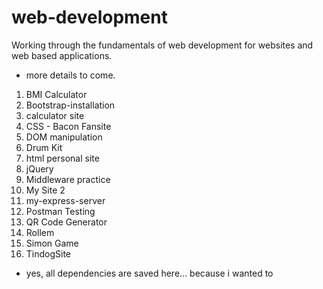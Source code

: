 # web-development

Working through the fundamentals of web development for websites and web based applications.

- more details to come.

 1. BMI Calculator
 2. Bootstrap-installation
 3. calculator site
 4. CSS - Bacon Fansite
 5. DOM manipulation
 6. Drum Kit
 7. html personal site
 8. jQuery
 9. Middleware practice
10. My Site 2
11. my-express-server
12. Postman Testing
13. QR Code Generator
14. Rollem
15. Simon Game
16. TindogSite

- yes, all dependencies are saved here... because i wanted to
